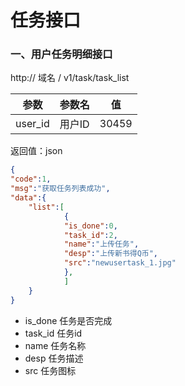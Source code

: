 # 任务接口

### 一、用户任务明细接口

http:// 域名 / v1/task/task_list

| 参数    | 参数名 | 值    |
| ------- | ------ | ----- |
| user_id | 用户ID | 30459 |

返回值：json

```json
{
"code":1,
"msg":"获取任务列表成功",
"data":{
	"list":[
    		{
            "is_done":0,
            "task_id":2,
            "name":"上传任务",
            "desp":"上传新书得Q币",
            "src":"newusertask_1.jpg"
            },
			]	
	}
}
```

- is_done 任务是否完成
- task_id  任务id
- name 任务名称
- desp  任务描述
- src  任务图标


